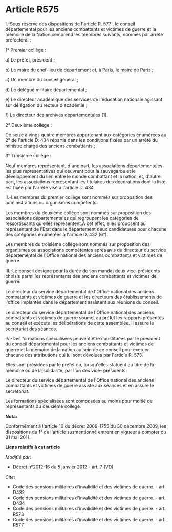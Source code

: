 # Article R575

I.-Sous réserve des dispositions de l'article R. 577 , le conseil départemental pour les anciens combattants et victimes de
guerre et la mémoire de la Nation comprend les membres suivants, nommés par arrêté préfectoral : 

1° Premier collège : 

a) Le préfet, président ; 

b) Le maire du chef-lieu de département et, à Paris, le maire de Paris ; 

c) Un membre du conseil général ; 

d) Le délégué militaire départemental ; 

e) Le directeur académique des services de l'éducation nationale agissant sur délégation du recteur d'académie ; 

f) Le directeur des archives départementales (1). 

2° Deuxième collège :

De seize à vingt-quatre membres appartenant aux catégories énumérées au 2° de l'article D. 434 répartis dans les conditions
fixées par un arrêté du ministre chargé des anciens combattants ; 

3° Troisième collège : 

Neuf membres représentant, d'une part, les associations départementales les plus représentatives qui oeuvrent pour la
sauvegarde et le développement du lien entre le monde combattant et la nation, et, d'autre part, les associations
représentant les titulaires des décorations dont la liste est fixée par l'arrêté visé à l'article D. 434. 

II.-Les membres du premier collège sont nommés sur proposition des administrations ou organismes compétents. 

Les membres du deuxième collège sont nommés sur proposition des associations départementales qui regroupent les catégories de
ressortissants qu'elles représentent.A cet effet, elles proposent au représentant de l'Etat dans le département deux
candidatures pour chacune des catégories énumérées à l'article D. 432 (6°). 

Les membres du troisième collège sont nommés sur proposition des organismes ou associations compétentes après avis du
directeur du service départemental de l'Office national des anciens combattants et victimes de guerre. 

III.-Le conseil désigne pour la durée de son mandat deux vice-présidents choisis parmi les représentants des anciens
combattants et victimes de guerre. 

Le directeur du service départemental de l'Office national des anciens combattants et victimes de guerre et les directeurs
des établissements de l'office implantés dans le département assistent aux réunions du conseil. 

Le directeur du service départemental de l'Office national des anciens combattants et victimes de guerre soumet au préfet les
rapports présentés au conseil et exécute les délibérations de cette assemblée. Il assure le secrétariat des séances. 

IV.-Des formations spécialisées peuvent être constituées par le président du conseil départemental pour les anciens
combattants et victimes de guerre et la mémoire de la nation au sein de ce conseil pour exercer chacune des attributions qui
lui sont dévolues par l'article R. 573. 

Elles sont présidées par le préfet ou, lorsqu'elles statuent au titre de la mémoire ou de la solidarité, par l'un des vice-
présidents. 

Le directeur du service départemental de l'Office national des anciens combattants et victimes de guerre assiste aux séances
et en assure le secrétariat. 

Les formations spécialisées sont composées au moins pour moitié de représentants du deuxième collège.

**Nota:**

Conformément à l'article 16 du décret 2009-1755 du 30 décembre 2009, les dispositions du 1° de l'article susmentionné entrent
en vigueur à compter du 31 mai 2011.

**Liens relatifs à cet article**

_Modifié par_:

  - Décret n°2012-16 du 5 janvier 2012 - art. 7 (VD)

_Cite_:

  - Code des pensions militaires d'invalidité et des victimes de guerre. - art. D432
  - Code des pensions militaires d'invalidité et des victimes de guerre. - art. D434
  - Code des pensions militaires d'invalidité et des victimes de guerre. - art. R573
  - Code des pensions militaires d'invalidité et des victimes de guerre. - art. R577
